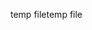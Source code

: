 <span data-ttu-id="87e7d-101">temp file</span><span class="sxs-lookup"><span data-stu-id="87e7d-101">temp file</span></span>

